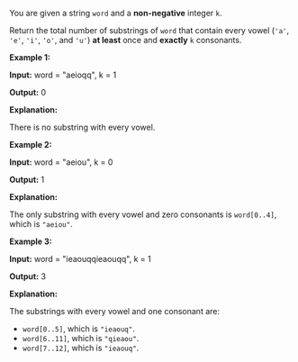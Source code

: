 You are given a string  `word`  and a  **non-negative**  integer  `k`.

Return the total number of  substrings  of  `word`  that contain every vowel (`'a'`,  `'e'`,  `'i'`,  `'o'`, and  `'u'`)  **at least**  once and  **exactly**  `k`  consonants.

**Example 1:**

**Input:**  word = "aeioqq", k = 1

**Output:**  0

**Explanation:**

There is no substring with every vowel.

**Example 2:**

**Input:**  word = "aeiou", k = 0

**Output:**  1

**Explanation:**

The only substring with every vowel and zero consonants is  `word[0..4]`, which is  `"aeiou"`.

**Example 3:**

**Input:**  word = "ieaouqqieaouqq", k = 1

**Output:**  3

**Explanation:**

The substrings with every vowel and one consonant are:

-   `word[0..5]`, which is  `"ieaouq"`.
-   `word[6..11]`, which is  `"qieaou"`.
-   `word[7..12]`, which is  `"ieaouq"`.
